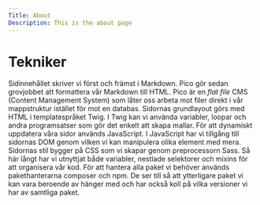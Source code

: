 ```yaml
---
Title: About
Description: This is the about page
---
```


Tekniker
==========================
Sidinnehållet skriver vi först och främst i Markdown. Pico gör sedan grovjobbet att formattera vår Markdown till HTML. Pico är en *flat file* CMS (Content Management System) som låter oss arbeta mot filer direkt i vår mappstruktur istället för mot en databas. Sidornas grundlayout görs med HTML i templatespråket Twig. I Twig kan vi använda variabler, loopar och andra programsatser som gör det enkelt att skapa mallar. För att dynamiskt uppdatera våra sidor används JavaScript. I JavaScript har vi tillgång till sidornas DOM genom vilken vi kan manipulera olika element med mera. Sidornas stil bygger på CSS som vi skapar genom preprocessorn Sass. Så här långt har vi utnyttjat både variabler, nestlade selektorer och mixins för att organisera vår kod. För att hantera alla paket vi behöver används pakethanterarna composer och npm. De ser till så att ytterligare paket vi kan vara beroende av hänger med och har också koll på vilka versioner vi har av samtliga paket.
